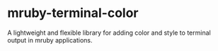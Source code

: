 # mruby-terminal-color
A lightweight and flexible library for adding color and style to terminal output in mruby applications.
